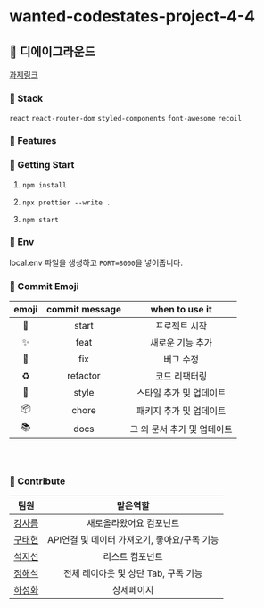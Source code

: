 # wanted-codestates-project-4-4

## 🏦 디에이그라운드

<a href="https://sandbankofficial.notion.site/2022-d02b010c1440411298b6474a2a591eb9">과제링크</a>

### 🏦 Stack

`react` `react-router-dom`
`styled-components` `font-awesome`
`recoil`

### 🏦 Features

### 🏦 Getting Start

1. `npm install`

2. `npx prettier --write .`

3. `npm start`

### 🏦 Env

local.env 파일을 생성하고 `PORT=8000`을 넣어줍니다.

### 🏦 Commit Emoji

|   emoji    | commit message |       when to use it        |
| :--------: | :------------: | :-------------------------: |
|   :tada:   |     start      |        프로젝트 시작        |
| :sparkles: |      feat      |      새로운 기능 추가       |
|   :bug:    |      fix       |          버그 수정          |
| :recycle:  |    refactor    |        코드 리팩터링        |
| :lipstick: |     style      |   스타일 추가 및 업데이트   |
| :package:  |     chore      |   패키지 추가 및 업데이트   |
|  :books:   |      docs      | 그 외 문서 추가 및 업데이트 |

### <br/>

### 🏦 Contribute

|                        팀원                         |                   맡은역할                   |
| :-------------------------------------------------: | :------------------------------------------: |
|  <a href="https://github.com/sareum-k">강사름 </a>  |           새로올라왔어요 컴포넌트            |
| <a href="https://github.com/KooTaehyeon">구태현</a> | API연결 및 데이터 가져오기, 좋아요/구독 기능 |
|   <a href="https://github.com/sunysty">석지선</a>   |               리스트 컴포넌트                |
|   <a href="https://github.com/slobbie">정해석</a>   |     전체 레이아웃 및 상단 Tab, 구독 기능     |
|  <a href="https://github.com/hasunghwa">하성화</a>  |                  상세페이지                  |
